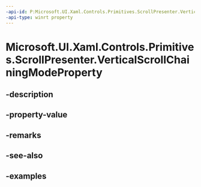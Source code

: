 ```yaml
---
-api-id: P:Microsoft.UI.Xaml.Controls.Primitives.ScrollPresenter.VerticalScrollChainingModeProperty
-api-type: winrt property
---
```


# Microsoft.UI.Xaml.Controls.Primitives.ScrollPresenter.VerticalScrollChainingModeProperty

<!--
public static Windows.UI.Xaml.DependencyProperty VerticalScrollChainingModeProperty { get; }
-->


## -description

## -property-value

## -remarks

## -see-also

## -examples


